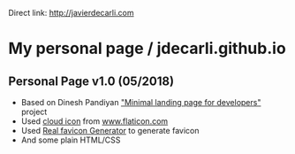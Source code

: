 Direct link: http://javierdecarli.com

# My personal page / jdecarli.github.io
## Personal Page v1.0 (05/2018)

- Based on Dinesh Pandiyan ["Minimal landing page for developers"](https://github.com/flexdinesh/dev-landing-page) project
- Used [cloud icon](https://www.flaticon.com/free-icon/cloud-computing_115804#term=cloud%20computing&page=1&position=22) from www.flaticon.com
- Used [Real favicon Generator](https://realfavicongenerator.net/) to generate favicon
- And some plain HTML/CSS